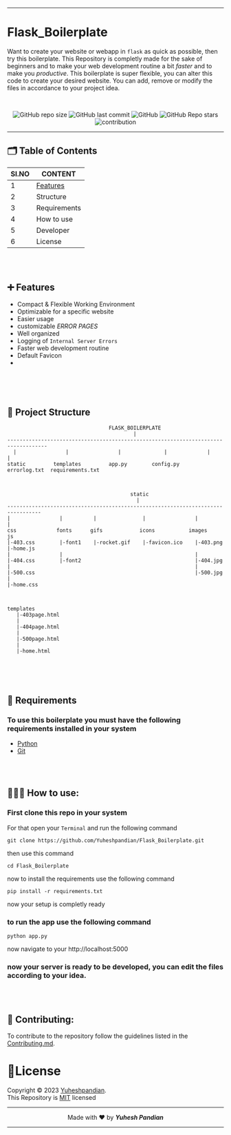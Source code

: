 <!--Header Section-->
----
# Flask_Boilerplate
Want to create your website or webapp in `flask` as quick as possible, then try this boilerplate. This Repository is completly made for the sake of beginners and to make your web development routine a bit *faster* and to make you *productive*. This boilerplate is super flexible, you can alter this code to create your desired website. You can add, remove or modify the files in accordance to your project idea.

<br>
<div align="center">

![GitHub repo size](https://img.shields.io/github/repo-size/Yuheshpandian/Flask_Boilerplate?style=plastic)
![GitHub last commit](https://img.shields.io/github/last-commit/Yuheshpandian/Flask_Boilerplate?style=plastic)
![GitHub](https://img.shields.io/github/license/Yuheshpandian/Flask_Boilerplate?style=plastic)
![GitHub Repo stars](https://img.shields.io/github/stars/Yuheshpandian/Flask_Boilerplate?style=plastic)
![contribution](https://img.shields.io/static/v1?label=Contribution&message=Needed&color=orange&style=plastic)
<br>
  
</div>

----

<!--Main/Content Section-->

## 🗂️ Table of Contents

|SI.NO|CONTENT|
|-----|-----|
|1|[Features](#Features)|
|2|Structure|
|3|Requirements|
|4|How to use|
|5|Developer|
|6|License|

<br>
<br>

## ➕ Features
- Compact & Flexible Working Environment
- Optimizable for a specific website
- Easier usage
- customizable *ERROR PAGES*
- Well organized
- Logging of `Internal Server Errors`
- Faster web development routine
- Default Favicon
- 
<br>
<br></br>

<!--Project Structure-->
## 📁 Project Structure
```
                                 FLASK_BOILERPLATE
                                         |
-----------------------------------------------------------------------------------
  |                |                |              |             |               |
static         templates         app.py        config.py      errorlog.txt  requirements.txt



                                        static
                                          |
---------------------------------------------------------------------------------
|                |          |               |                |                  |
css             fonts      gifs            icons           images              js
|-403.css        |-font1    |-rocket.gif    |-favicon.ico    |-403.png          |-home.js
|                |                                           |
|-404.css        |-font2                                     |-404.jpg
|                                                            |
|-500.css                                                    |-500.jpg
|
|-home.css



templates
   |-403page.html
   |
   |-404page.html
   |
   |-500page.html
   |
   |-home.html

```
<br></br>
<br>

<!--Requirements-->
## 📄 Requirements
### To use this boilerplate you must have the following requirements installed in your system
- <a href="https://www.python.org/">Python</a>
- <a href="https://git-scm.com/">Git</a>

<br></br>

<!--Usage-->
## 🧑🏻‍💻 How to use:
### First clone this repo in your system
For that open your `Terminal` and run the following command
```
git clone https://github.com/Yuheshpandian/Flask_Boilerplate.git
```
then use this command
```
cd Flask_Boilerplate
```
now to install the requirements use the following command
```
pip install -r requirements.txt
```
now your setup is completly ready
### to run the app use the following command
```
python app.py
```
now navigate to your http://localhost:5000

### now your server is ready to be developed, you can edit the files according to your idea.
<br></br>


<!--Contribution-->
## 🤝 Contributing:
To contribute to the repository follow the guidelines listed in the [Contributing.md](CONTRIBUTING.md).

<!--License-->
# 🪪License
Copyright © 2023 <a href="https://github.com/Yuheshpandian/">Yuheshpandian</a>.
<br>
This Repository is <a href="https://github.com/Yuheshpandian/Flask_Boilerplate/blob/main/LICENSE">MIT</a> licensed


<!-- Footer Section-->

----


<div align="center">

Made with ❤️ by **_Yuhesh Pandian_**

</div>

----
